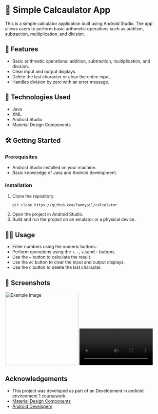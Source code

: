 
# 🔢 Simple Calcaulator App

This is a simple calculator application built using Android Studio. The app allows users to perform basic arithmetic operations such as addition, subtraction, multiplication, and division.



## 🌟 Features

- Basic arithmetic operations: addition, subtraction, multiplication, and division.
- Clear input and output displays.
- Delete the last character or clear the entire input.
- Handles division by zero with an error message.


## 🤖 Technologies Used
- Java
- XML
- Android Studio
- Material Design Components
## 🛠️ Getting Started
### Prerequisites
- Android Studio installed on your machine.
- Basic knowledge of Java and Android development.
### Installation

1. Clone the repository:
    ```sh
    git clone https://github.com/fannypil/calculator
    ```
2. Open the project in Android Studio.
3. Build and run the project on an emulator or a physical device.
## 👨‍💻 Usage

- Enter numbers using the numeric buttons.
- Perform operations using the `+`, `-`, `x`,`%`and `÷` buttons.
- Use the `=` button to calculate the result.
- Use the `AC` button to clear the input and output displays.
- Use the `C` button to delete the last character.

## 📸 Screenshots

<img src="https://github.com/user-attachments/assets/0f804a4b-32b1-4039-8288-34f1879c8de4" alt="Example Image" style="width: 240px;">

<video width="240px" controls>
  <source src="screen-shots/Screen_recording_20250312_203843.mp4" type="video/mp4">
  Your browser does not support the video tag.
</video>


## Acknowledgements
- This project was developed as part of an Development in android environment 1 coursework.
- [Material Design Components](https://material.io/develop/android/docs/getting-started)
- [Android Developers](https://developer.android.com/docs)
